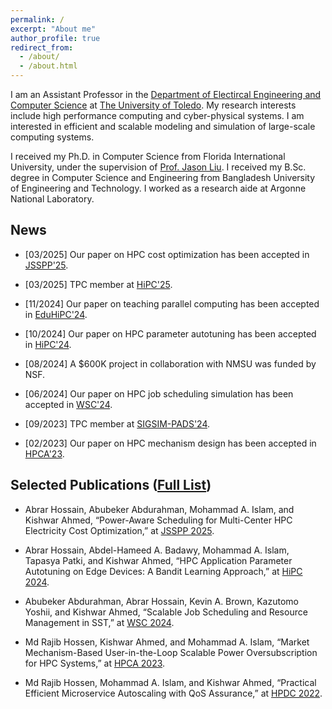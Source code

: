 ```yaml
---
permalink: /
excerpt: "About me"
author_profile: true
redirect_from: 
  - /about/
  - /about.html
---
```


I am an Assistant Professor in the [Department of Electircal Engineering and Computer Science](https://www.utoledo.edu/engineering/electrical-engineering-computer-science/) at [The University of Toledo](https://www.utoledo.edu/). My research interests include high performance computing and cyber-physical systems. I am interested in efficient and scalable modeling and simulation of large-scale computing systems.

I received my Ph.D. in Computer Science from Florida International University, under the supervision of [Prof.
Jason Liu](https://people.cis.fiu.edu/liux/). I received my B.Sc. degree in Computer Science and Engineering from Bangladesh University of Engineering and Technology. I worked as a research aide at Argonne National Laboratory. 


## News
* [03/2025] Our paper on HPC cost optimization has been accepted in [JSSPP'25](https://jsspp.org/).

* [03/2025] TPC member at [HiPC'25](https://www.hipc.org/).

* [11/2024] Our paper on teaching parallel computing has been accepted in [EduHiPC'24](https://tcpp.cs.gsu.edu/curriculum/?q=eduHiPC24).

* [10/2024] Our paper on HPC parameter autotuning has been accepted in [HiPC'24](https://www.hipc.org/).

* [08/2024] A $600K project in collaboration with NMSU was funded by NSF.

* [06/2024] Our paper on HPC job scheduling simulation has been accepted in [WSC'24](https://meetings.informs.org/wordpress/wsc2024/).

* [09/2023] TPC member at [SIGSIM-PADS'24](https://sigsim.acm.org/conf/pads/2024/).

* [02/2023] Our paper on HPC mechanism design has been accepted in [HPCA'23](https://hpca-conf.org/2023/).

## Selected Publications ([Full List](https://kishwarbd.github.io/publications/))

* Abrar Hossain, Abubeker Abdurahman, Mohammad A. Islam, and Kishwar Ahmed, “Power-Aware Scheduling for Multi-Center HPC Electricity Cost Optimization,” at [JSSPP 2025](https://jsspp.org/).

* Abrar Hossain, Abdel-Hameed A. Badawy, Mohammad A. Islam, Tapasya Patki, and Kishwar Ahmed, “HPC Application Parameter Autotuning on Edge Devices: A Bandit Learning Approach,” at [HiPC 2024](https://www.hipc.org/).

* Abubeker Abdurahman, Abrar Hossain, Kevin A. Brown, Kazutomo Yoshii, and Kishwar Ahmed, “Scalable Job Scheduling and Resource Management in SST,” at [WSC 2024](https://meetings.informs.org/wordpress/wsc2024/).

* Md Rajib Hossen, Kishwar Ahmed, and Mohammad A. Islam, “Market Mechanism-Based User-in-the-Loop Scalable Power Oversubscription for HPC Systems,” at [HPCA 2023](https://ieeexplore.ieee.org/document/10071006).

* Md Rajib Hossen, Mohammad A. Islam, and Kishwar Ahmed, “Practical Efficient Microservice Autoscaling with QoS Assurance,” at [HPDC 2022](https://hpdc.sci.utah.edu/2022/).


  
